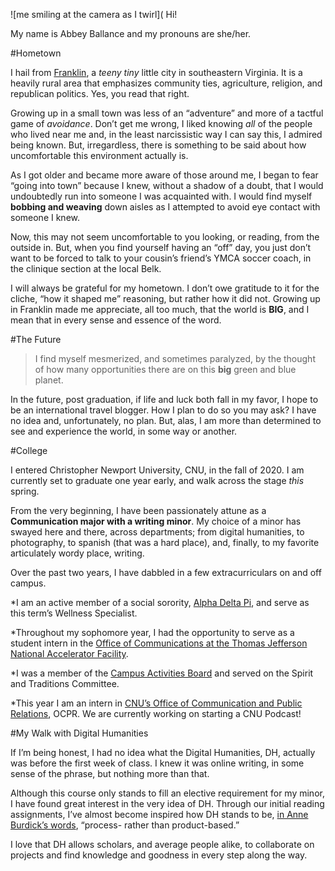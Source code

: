 ![me smiling at the camera as I twirl](
Hi! 

My name is Abbey Ballance and my pronouns are she/her. 

#Hometown

I hail from [Franklin](https://www.visitfranklinsouthamptonva.com/), a _teeny tiny_ little city in southeastern Virginia. It is a heavily rural area that emphasizes community ties, agriculture, religion, and republican politics. Yes, you read that right. 

Growing up in a small town was less of an “adventure” and more of a tactful game of _avoidance_. Don’t get me wrong, I liked knowing _all_ of the people who lived near me and, in the least narcissistic way I can say this, I admired being known. But, irregardless, there is something to be said about how uncomfortable this environment actually is. 

As I got older and became more aware of those around me, I began to fear “going into town” because I knew, without a shadow of a doubt, that I would undoubtedly run into someone I was acquainted with. I would find myself **bobbing and weaving** down aisles as I attempted to avoid eye contact with someone I knew. 

Now, this may not seem uncomfortable to you looking, or reading, from the outside in. But, when you find yourself having an “off” day, you just don’t want to be forced to talk to your cousin’s friend’s YMCA soccer coach, in the clinique section at the local Belk.

I will always be grateful for my hometown. I don’t owe gratitude to it for the cliche, “how it shaped me” reasoning, but rather how it did not. Growing up in Franklin made me appreciate, all too much, that the world is **BIG**, and I mean that in every sense and essence of the word. 

#The Future

>I find myself mesmerized, and sometimes paralyzed, by the thought of how many opportunities there are on this **big** green and blue planet. 

In the future, post graduation, if life and luck both fall in my favor, I hope to be an international travel blogger. How I plan to do so you may ask? I have no idea and, unfortunately, no plan. But, alas, I am more than determined to see and experience the world, in some way or another. 

#College

I entered Christopher Newport University, CNU, in the fall of 2020. I am currently set to graduate one year early, and walk across the stage _this_ spring. 

From the very beginning, I have been passionately attune as a **Communication major with a writing minor**. My choice of a minor has swayed here and there, across departments; from digital humanities, to photography, to spanish (that was a hard place), and, finally, to my favorite articulately wordy place, writing. 

Over the past two years, I have dabbled in a few extracurriculars on and off campus. 

*I am an active member of a social sorority, [Alpha Delta Pi](https://www.alphadeltapi.org/), and serve as this term’s Wellness Specialist. 

*Throughout my sophomore year, I had the opportunity to serve as a student intern in the [Office of Communications at the Thomas Jefferson National Accelerator Facility](https://www.jlab.org/about/comms). 

*I was a member of the [Campus Activities Board](https://thecompass.cnu.edu/organization/cab) and served on the Spirit and Traditions Committee. 

*This year I am an intern in [CNU’s Office of Communication and Public Relations](https://cnu.edu/ocpr/), OCPR. We are currently working on starting a CNU Podcast! 

#My Walk with Digital Humanities

If I’m being honest, I had no idea what the Digital Humanities, DH, actually was before the first week of class. I knew it was online writing, in some sense of the phrase, but nothing more than that. 

Although this course only stands to fill an elective requirement for my minor, I have found great interest in the very idea of DH. Through our initial reading assignments, I’ve almost become inspired how DH stands to be, [in Anne Burdick’s words](https://jeffreyschnapp.com/wp-content/uploads/2013/01/D_H_ShortGuide.pdf), “process- rather than product-based.”  

I love that DH allows scholars, and average people alike, to collaborate on projects and find knowledge and goodness in every step along the way. 

